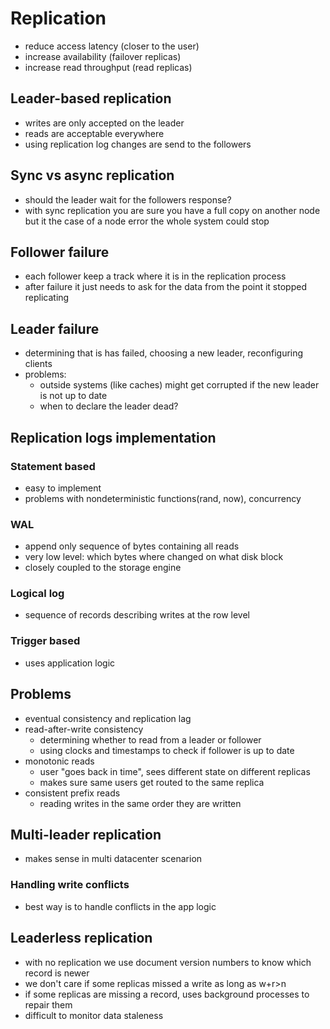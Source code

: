 # Replication

- reduce access latency (closer to the user)
- increase availability (failover replicas)
- increase read throughput (read replicas)

## Leader-based replication
- writes are only accepted on the leader
- reads are acceptable everywhere
- using replication log changes are send to the followers

## Sync vs async replication
- should the leader wait for the followers response?
- with sync replication you are sure you have a full copy on another node but it the case of a node error the whole system could stop

## Follower failure
- each follower keep a track where it is in the replication process
- after failure it just needs to ask for the data from the point it stopped replicating

## Leader failure
- determining that is has failed, choosing a new leader, reconfiguring clients
- problems:
  - outside systems (like caches) might get corrupted if the new leader is not up to date
  - when to declare the leader dead?

## Replication logs implementation

### Statement based
- easy to implement
- problems with nondeterministic functions(rand, now), concurrency

### WAL
- append only sequence of bytes containing all reads
- very low level: which bytes where changed on what disk block
- closely coupled to the storage engine

### Logical log
- sequence of records describing writes at the row level

### Trigger based
- uses application logic

## Problems
- eventual consistency and replication lag
- read-after-write consistency
  - determining whether to read from a leader or follower
  - using clocks and timestamps to check if follower is up to date
- monotonic reads
  - user "goes back in time", sees different state on different replicas
  - makes sure same users get routed to the same replica
- consistent prefix reads
  - reading writes in the same order they are written

## Multi-leader replication
- makes sense in multi datacenter scenarion

### Handling write conflicts
- best way is to handle conflicts in the app logic

## Leaderless replication
- with no replication we use document version numbers to know which record is newer
- we don't care if some replicas missed a write as long as w+r>n
- if some replicas are missing a record, uses background processes to repair them
- difficult to monitor data staleness